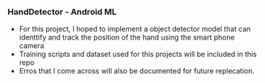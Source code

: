 ### HandDetector - Android ML

* For this project, I hoped to implement a object detector model that can identtify and track the position of the hand using the smart phone camera
* Training scripts and dataset used for this projects will be included in this repo
* Erros that I come across will also be documented for future replecation.
